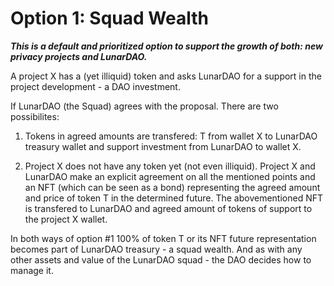 # Option 1: Squad Wealth

***This is a default and prioritized option to support the growth of both: new privacy projects and LunarDAO.***

A project X has a (yet illiquid) token and asks LunarDAO for a support in the project development - a DAO investment.

If LunarDAO (the Squad) agrees with the proposal. There are two possibilites:

1. Tokens in agreed amounts are transfered: T from wallet X to LunarDAO treasury wallet and support investment from LunarDAO to wallet X.

2. Project X does not have any token yet (not even illiquid). Project X and LunarDAO make an explicit agreement on all the mentioned points and an NFT (which can be seen as a bond) representing the agreed amount and price of token T in the determined future. The abovementioned NFT is transfered to LunarDAO and agreed amount of tokens of support to the project X wallet.

In both ways of option #1 100% of token T or its NFT future representation becomes part of LunarDAO treasury - a squad wealth. And as with any other assets and value of the LunarDAO squad - the DAO decides how to manage it.  
